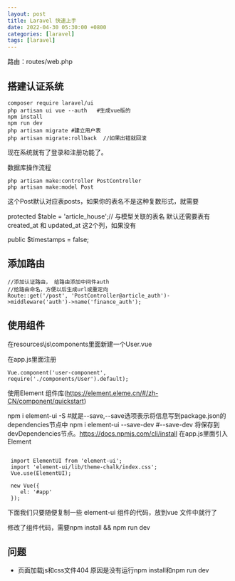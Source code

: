 ```yaml
---
layout: post
title: Laravel 快速上手
date: 2022-04-30 05:30:00 +0800
categories: [laravel]
tags: [laravel]
---
```

路由：routes/web.php

## 搭建认证系统
```
composer require laravel/ui
php artisan ui vue --auth   #生成vue版的
npm install 
npm run dev 
php artisan migrate #建立用户表
php artisan migrate:rollback  //如果出错就回滚
```
现在系统就有了登录和注册功能了。

数据库操作流程
```
php artisan make:controller PostController
php artisan make:model Post
```
这个Post默认对应表posts，如果你的表名不是这种复数形式，就需要

protected $table = 'article_house';// 与模型关联的表名 
默认还需要表有created_at 和 updated_at 这2个列，如果没有

public $timestamps = false;
## 添加路由
```
//添加认证路由， 给路由添加中间件auth
//给路由命名，方便以后生成url或重定向
Route::get('/post', 'PostController@article_auth')->middleware('auth')->name('finance_auth');
```
## 使用组件
在resources\js\components里面新建一个User.vue

在app.js里面注册
```
Vue.component('user-component',  require('./components/User').default);
```
使用Element 组件库(https://element.eleme.cn/#/zh-CN/component/quickstart)

npm i element-ui -S           #就是--save,--save选项表示将信息写到package.json的dependencies节点中
npm i element-ui --save-dev   #--save-dev 将保存到devDependencies节点。https://docs.npmjs.com/cli/install
在app.js里面引入Element
```
 
 import ElementUI from 'element-ui';
 import 'element-ui/lib/theme-chalk/index.css';
 Vue.use(ElementUI);

 new Vue({
    el: '#app' 
 });
```
下面我们只要随便复制一些 element-ui 组件的代码，放到vue 文件中就行了

修改了组件代码，需要npm install && npm run dev

## 问题
* 页面加载js和css文件404
原因是没有运行npm install和npm run dev